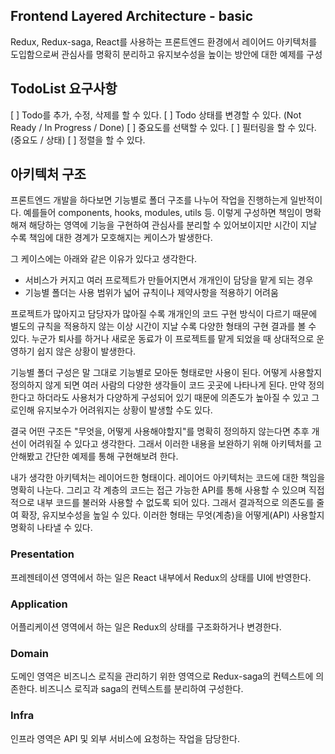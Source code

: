 ## Frontend Layered Architecture - basic

Redux, Redux-saga, React를 사용하는 프론트엔드 환경에서 레이어드 아키텍처를 도입함으로써 관심사를 명확히 분리하고 유지보수성을 높이는 방안에 대한 예제를 구성

## TodoList 요구사항

[ ] Todo를 추가, 수정, 삭제를 할 수 있다.
[ ] Todo 상태를 변경할 수 있다. (Not Ready / In Progress / Done)
[ ] 중요도를 선택할 수 있다.
[ ] 필터링을 할 수 있다. (중요도 / 상태)
[ ] 정렬을 할 수 있다.

## 아키텍처 구조

프론트엔드 개발을 하다보면 기능별로 폴더 구조를 나누어 작업을 진행하는게 일반적이다. 예를들어 components, hooks, modules, utils 등. 이렇게 구성하면 책임이 명확해져 해당하는 영역에 기능을 구현하여 관심사를 분리할 수 있어보이지만 시간이 지날 수록 책임에 대한 경계가 모호해지는 케이스가 발생한다.

그 케이스에는 아래와 같은 이유가 있다고 생각한다.

- 서비스가 커지고 여러 프로젝트가 만들어지면서 개개인이 담당을 맡게 되는 경우
- 기능별 폴더는 사용 범위가 넓어 규칙이나 제약사항을 적용하기 어려움

프로젝트가 많아지고 담당자가 많아질 수록 개개인의 코드 구현 방식이 다르기 때문에 별도의 규칙을 적용하지 않는 이상 시간이 지날 수록 다양한 형태의 구현 결과를 볼 수 있다. 누군가 퇴사를 하거나 새로운 동료가 이 프로젝트를 맡게 되었을 때 상대적으로 운영하기 쉽지 않은 상황이 발생한다.

기능별 폴더 구성은 말 그대로 기능별로 모아둔 형태로만 사용이 된다. 어떻게 사용할지 정의하지 않게 되면 여러 사람의 다양한 생각들이 코드 곳곳에 나타나게 된다. 만약 정의한다고 하더라도 사용처가 다양하게 구성되어 있기 때문에 의존도가 높아질 수 있고 그로인해 유지보수가 어려워지는 상황이 발생할 수도 있다.

결국 어떤 구조든 "무엇을, 어떻게 사용해야할지"를 명확히 정의하지 않는다면 추후 개선이 어려워질 수 있다고 생각한다. 그래서 이러한 내용을 보완하기 위해 아키텍처를 고안해봤고 간단한 예제를 통해 구현해보려 한다.

내가 생각한 아키텍처는 레이어드한 형태이다. 레이어드 아키텍처는 코드에 대한 책임을 명확히 나눈다. 그리고 각 계층의 코드는 접근 가능한 API를 통해 사용할 수 있으며 직접적으로 내부 코드를 불러와 사용할 수 없도록 되어 있다. 그래서 결과적으로 의존도를 줄여 확장, 유지보수성을 높일 수 있다. 이러한 형태는 무엇(계층)을 어떻게(API) 사용할지 명확히 나타낼 수 있다.

### Presentation

프레젠테이션 영역에서 하는 일은 React 내부에서 Redux의 상태를 UI에 반영한다.

### Application

어플리케이션 영역에서 하는 일은 Redux의 상태를 구조화하거나 변경한다.

### Domain

도메인 영역은 비즈니스 로직을 관리하기 위한 영역으로 Redux-saga의 컨텍스트에 의존한다. 비즈니스 로직과 saga의 컨텍스트를 분리하여 구성한다.

### Infra

인프라 영역은 API 및 외부 서비스에 요청하는 작업을 담당한다.
